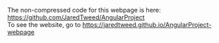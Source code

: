 The non-compressed code for this webpage is here: https://github.com/JaredTweed/AngularProject  
To see the website, go to https://jaredtweed.github.io/AngularProject-webpage
